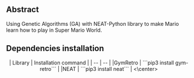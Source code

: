 ## Abstract
Using Genetic Algorithms (GA) with  NEAT-Python library to make Mario learn how to play in Super Mario World.

## Dependencies installation
<center>
 | Library | Installation command |
 | -- | -- |
 |GymRetro | ```pip3 install gym-retro``` |
 |NEAT     | ```pip3 install neat``` |
<\center>
